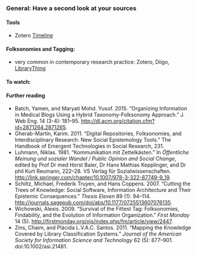 ### General: Have a second look at your sources

#### Tools
* Zotero [Timeline](https://www.zotero.org/support/timelines)

#### Folksonomies and Tagging: 
* very common in contemporary research practice: Zotero, Diigo, [LibraryThing](https://www.librarything.com/)

#### To watch:

#### Further reading
* Batch, Yamen, and Maryati Mohd. Yusof. 2015. “Organizing Information in Medical Blogs Using a Hybrid Taxonomy-Folksonomy Approach.” J. Web Eng. 14 (3-4): 181–95. http://dl.acm.org/citation.cfm?id=2871264.2871265.
* Gherab-Martin, Karim. 2011. “Digital Repositories, Folksonomies, and Interdisciplinary Research: New Social Epistemology Tools.” The Handbook of Emergent Technologies in Social Research, 231.
* Luhmann, Niklas. 1981. “Kommunikation mit Zettelkästen.” In *Öffentliche Meinung und sozialer Wandel / Public Opinion and Social Change*, edited by Prof Dr med Horst Baier, Dr Hans Mathias Kepplinger, and Dr phil Kurt Reumann, 222–28. VS Verlag für Sozialwissenschaften. http://link.springer.com/chapter/10.1007/978-3-322-87749-9_19.
* Schiltz, Michael, Frederik Truyen, and Hans Coppens. 2007. “Cutting the Trees of Knowledge: Social Software, Information Architecture and Their Epistemic Consequences.” *Thesis Eleven* 89 (1): 94–114. http://journals.sagepub.com/doi/abs/10.1177/0725513607076135.
* Wichowski, Alexis. 2009. “Survival of the Fittest Tag: Folksonomies, Findability, and the Evolution of Information Organization.” *First Monday* 14 (5). http://firstmonday.org/ojs/index.php/fm/article/view/2447.
* Zins, Chaim, and Plácida L.V.A.C. Santos. 2011. “Mapping the Knowledge Covered by Library Classification Systems.” *Journal of the American Society for Information Science and Technology* 62 (5): 877–901. doi:10.1002/asi.21481.
